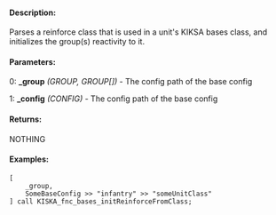 #### Description:
Parses a reinforce class that is used in a unit's KIKSA bases class, and initializes the group(s) reactivity to it.

#### Parameters:
0: **_group** *(GROUP, GROUP[])* - The config path of the base config

1: **_config** *(CONFIG)* - The config path of the base config

#### Returns:
NOTHING

#### Examples:
```sqf
[
    _group,
    SomeBaseConfig >> "infantry" >> "someUnitClass"
] call KISKA_fnc_bases_initReinforceFromClass;
```
